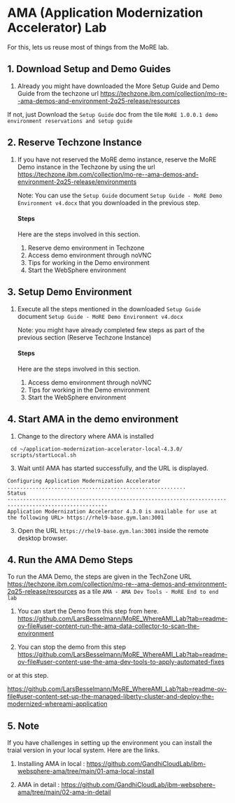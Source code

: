 # AMA  (Application Modernization Accelerator) Lab

For this, lets us reuse most of things from the MoRE lab.

## 1. Download Setup and Demo Guides

1. Already you might have downloaded the More Setup Guide and Demo Guide from the techzone url https://techzone.ibm.com/collection/mo-re--ama-demos-and-environment-2q25-release/resources

If not, just Download the `Setup Guide` doc from the tile `MoRE 1.0.0.1 demo environment reservations and setup guide`

## 2. Reserve Techzone Instance

1. If you have not reserved the MoRE demo instance, reserve the MoRE Demo instance in the Techzone by using the url https://techzone.ibm.com/collection/mo-re--ama-demos-and-environment-2q25-release/environments

    Note: You can use the `Setup Guide` document `Setup Guide - MoRE Demo Environment v4.docx` that you downloaded in the previous step.

    #### Steps

    Here are the steps involved in this section.

    1. Reserve demo environment in Techzone
    2. Access demo environment through noVNC
    3. Tips for working in the Demo environment
    4. Start the WebSphere environment 

## 3. Setup Demo Environment

1. Execute all the steps mentioned in the downloaded `Setup Guide` document `Setup Guide - MoRE Demo Environment v4.docx`

    Note: you might have already completed few steps as part of the previous section (Reserve Techzone Instance)

    #### Steps

    Here are the steps involved in this section.

    1. Access demo environment through noVNC
    2. Tips for working in the Demo environment
    3. Start the WebSphere environment

## 4. Start AMA in the demo environment 

1. Change to the directory where AMA is installed

```
 cd ~/application-modernization-accelerator-local-4.3.0/
 scripts/startLocal.sh 
```

3. Wait until AMA has started successfully, and the URL is displayed.

```
Configuring Application Modernization Accelerator .........................................................
Status
------------------------------------------------------------------------------------------------------
Application Modernization Accelerator 4.3.0 is available for use at the following URL> https://rhel9-base.gym.lan:3001
```

3. Open the URL `https://rhel9-base.gym.lan:3001` inside the remote desktop browser.


## 4. Run the AMA Demo Steps

To run the AMA Demo, the steps are given in the TechZone URL https://techzone.ibm.com/collection/mo-re--ama-demos-and-environment-2q25-release/resources as a tile `AMA - AMA Dev Tools - MoRE End to end lab`

1. You can start the Demo from this step from here.  https://github.com/LarsBesselmann/MoRE_WhereAMI_Lab?tab=readme-ov-file#user-content-run-the-ama-data-collector-to-scan-the-environment

2. You can stop the demo from this step 
https://github.com/LarsBesselmann/MoRE_WhereAMI_Lab?tab=readme-ov-file#user-content-use-the-ama-dev-tools-to-apply-automated-fixes

or at this step.

https://github.com/LarsBesselmann/MoRE_WhereAMI_Lab?tab=readme-ov-file#user-content-set-up-the-managed-liberty-cluster-and-deploy-the-modernized-whereami-application


## 5. Note

If you have challenges in setting up the environment you can install the traial version in your local system. Here are the links.

1. Installing AMA in local : https://github.com/GandhiCloudLab/ibm-websphere-ama/tree/main/01-ama-local-install

2. AMA in detail : https://github.com/GandhiCloudLab/ibm-websphere-ama/tree/main/02-ama-in-detail


